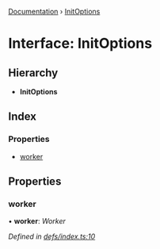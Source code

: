 [Documentation](../README.md) › [InitOptions](initoptions.md)

# Interface: InitOptions

## Hierarchy

* **InitOptions**

## Index

### Properties

* [worker](initoptions.md#worker)

## Properties

###  worker

• **worker**: *Worker*

*Defined in [defs/index.ts:10](https://github.com/badbatch/cachemap/blob/00de699/packages/core-worker/src/defs/index.ts#L10)*
